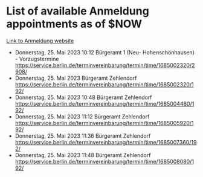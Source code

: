# List of available Anmeldung appointments as of $NOW
[Link to Anmeldung website](https://service.berlin.de/terminvereinbarung/termin/tag.php?termin=1&anliegen[]=120686&dienstleisterlist=122210,122217,327316,122219,327312,122227,327314,122231,327346,122243,327348,122254,122252,329742,122260,329745,122262,329748,122271,327278,122273,327274,122277,327276,330436,122280,327294,122282,327290,122284,327292,122291,327270,122285,327266,122286,327264,122296,327268,150230,329760,122297,327286,122294,327284,122312,329763,122314,329775,122304,327330,122311,327334,122309,327332,317869,122281,327352,122279,329772,122283,122276,327324,122274,327326,122267,329766,122246,327318,122251,327320,122257,327322,122208,327298,122226,327300&herkunft=http%3A%2F%2Fservice.berlin.de%2Fdienstleistung%2F120686%2F)
- Donnerstag, 25. Mai 2023 10:12 Bürgeramt 1 (Neu- Hohenschönhausen) - Vorzugstermine https://service.berlin.de/terminvereinbarung/termin/time/1685002320/2908/
- Donnerstag, 25. Mai 2023  Bürgeramt Zehlendorf https://service.berlin.de/terminvereinbarung/termin/time/1685002320/192/
- Donnerstag, 25. Mai 2023 10:48 Bürgeramt Zehlendorf https://service.berlin.de/terminvereinbarung/termin/time/1685004480/192/
- Donnerstag, 25. Mai 2023 11:12 Bürgeramt Zehlendorf https://service.berlin.de/terminvereinbarung/termin/time/1685005920/192/
- Donnerstag, 25. Mai 2023 11:36 Bürgeramt Zehlendorf https://service.berlin.de/terminvereinbarung/termin/time/1685007360/192/
- Donnerstag, 25. Mai 2023 11:48 Bürgeramt Zehlendorf https://service.berlin.de/terminvereinbarung/termin/time/1685008080/192/
